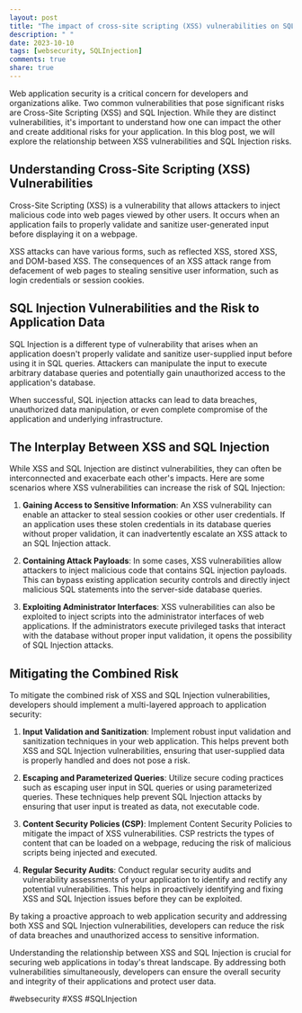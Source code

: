 ```yaml
---
layout: post
title: "The impact of cross-site scripting (XSS) vulnerabilities on SQL injection risks."
description: " "
date: 2023-10-10
tags: [websecurity, SQLInjection]
comments: true
share: true
---
```


Web application security is a critical concern for developers and organizations alike. Two common vulnerabilities that pose significant risks are Cross-Site Scripting (XSS) and SQL Injection. While they are distinct vulnerabilities, it's important to understand how one can impact the other and create additional risks for your application. In this blog post, we will explore the relationship between XSS vulnerabilities and SQL Injection risks.

## Understanding Cross-Site Scripting (XSS) Vulnerabilities

Cross-Site Scripting (XSS) is a vulnerability that allows attackers to inject malicious code into web pages viewed by other users. It occurs when an application fails to properly validate and sanitize user-generated input before displaying it on a webpage. 

XSS attacks can have various forms, such as reflected XSS, stored XSS, and DOM-based XSS. The consequences of an XSS attack range from defacement of web pages to stealing sensitive user information, such as login credentials or session cookies.

## SQL Injection Vulnerabilities and the Risk to Application Data

SQL Injection is a different type of vulnerability that arises when an application doesn't properly validate and sanitize user-supplied input before using it in SQL queries. Attackers can manipulate the input to execute arbitrary database queries and potentially gain unauthorized access to the application's database.

When successful, SQL injection attacks can lead to data breaches, unauthorized data manipulation, or even complete compromise of the application and underlying infrastructure.

## The Interplay Between XSS and SQL Injection

While XSS and SQL Injection are distinct vulnerabilities, they can often be interconnected and exacerbate each other's impacts. Here are some scenarios where XSS vulnerabilities can increase the risk of SQL Injection:

1. **Gaining Access to Sensitive Information**: An XSS vulnerability can enable an attacker to steal session cookies or other user credentials. If an application uses these stolen credentials in its database queries without proper validation, it can inadvertently escalate an XSS attack to an SQL Injection attack.

2. **Containing Attack Payloads**: In some cases, XSS vulnerabilities allow attackers to inject malicious code that contains SQL injection payloads. This can bypass existing application security controls and directly inject malicious SQL statements into the server-side database queries.

3. **Exploiting Administrator Interfaces**: XSS vulnerabilities can also be exploited to inject scripts into the administrator interfaces of web applications. If the administrators execute privileged tasks that interact with the database without proper input validation, it opens the possibility of SQL Injection attacks.

## Mitigating the Combined Risk

To mitigate the combined risk of XSS and SQL Injection vulnerabilities, developers should implement a multi-layered approach to application security:

1. **Input Validation and Sanitization**: Implement robust input validation and sanitization techniques in your web application. This helps prevent both XSS and SQL Injection vulnerabilities, ensuring that user-supplied data is properly handled and does not pose a risk.

2. **Escaping and Parameterized Queries**: Utilize secure coding practices such as escaping user input in SQL queries or using parameterized queries. These techniques help prevent SQL Injection attacks by ensuring that user input is treated as data, not executable code.

3. **Content Security Policies (CSP)**: Implement Content Security Policies to mitigate the impact of XSS vulnerabilities. CSP restricts the types of content that can be loaded on a webpage, reducing the risk of malicious scripts being injected and executed.

4. **Regular Security Audits**: Conduct regular security audits and vulnerability assessments of your application to identify and rectify any potential vulnerabilities. This helps in proactively identifying and fixing XSS and SQL Injection issues before they can be exploited.

By taking a proactive approach to web application security and addressing both XSS and SQL Injection vulnerabilities, developers can reduce the risk of data breaches and unauthorized access to sensitive information.

Understanding the relationship between XSS and SQL Injection is crucial for securing web applications in today's threat landscape. By addressing both vulnerabilities simultaneously, developers can ensure the overall security and integrity of their applications and protect user data.

\#websecurity #XSS #SQLInjection
